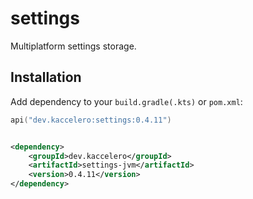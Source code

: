 # settings

Multiplatform settings storage.

## Installation

Add dependency to your `build.gradle(.kts)` or `pom.xml`:

```kotlin
api("dev.kaccelero:settings:0.4.11")
```

```xml

<dependency>
    <groupId>dev.kaccelero</groupId>
    <artifactId>settings-jvm</artifactId>
    <version>0.4.11</version>
</dependency>
```
